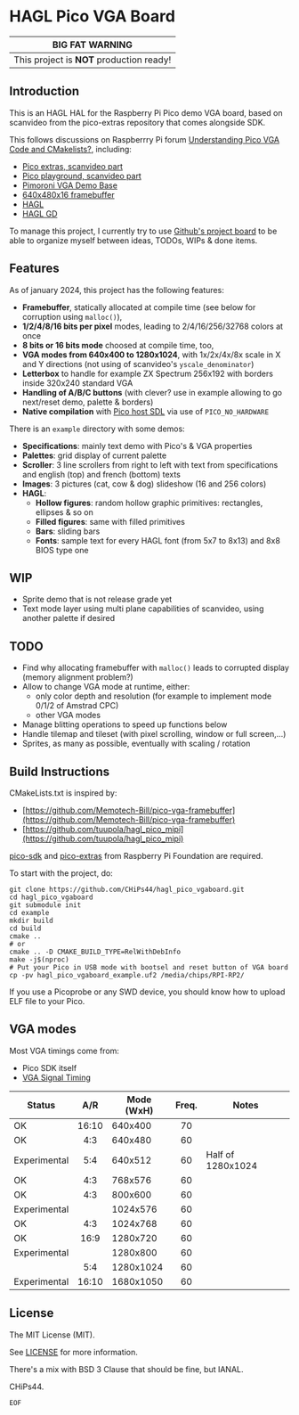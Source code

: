 # HAGL Pico VGA Board

|              BIG FAT WARNING              |
| :---------------------------------------: |
| This project is **NOT** production ready! |

## Introduction

This is an HAGL HAL for the Raspberry Pi Pico demo VGA board, based on scanvideo from the pico-extras repository that comes alongside SDK.

This follows discussions on Raspberrry Pi forum [Understanding Pico VGA Code and CMakelists?](https://www.raspberrypi.org/forums/viewtopic.php?f=145&t=305712), including:

- [Pico extras, scanvideo part](https://github.com/raspberrypi/pico-extras/tree/master/src/rp2_common/pico_scanvideo_dpi)
- [Pico playground, scanvideo part](https://github.com/raspberrypi/pico-playground/tree/master/scanvideo)
- [Pimoroni VGA Demo Base](https://shop.pimoroni.com/products/pimoroni-pico-vga-demo-base)
- [640x480x16 framebuffer](https://github.com/Memotech-Bill/pico-vga-framebuffer)
- [HAGL](https://github.com/tuupola/hagl)
- [HAGL GD](https://github.com/tuupola/hagl_gd)

To manage this project, I currently try to use [Github's project board](https://github.com/users/CHiPs44/projects/1/views/2) to be able to organize myself between ideas, TODOs, WIPs & done items.

## Features

As of january 2024, this project has the following features:

- **Framebuffer**, statically allocated at compile time (see below for corruption using `malloc()`),
- **1/2/4/8/16 bits per pixel** modes, leading to 2/4/16/256/32768 colors at once
- **8 bits or 16 bits mode** choosed at compile time, too,
- **VGA modes from 640x400 to 1280x1024**, with 1x/2x/4x/8x scale in X and Y directions (not using of scanvideo's `yscale_denominator`)
- **Letterbox** to handle for example ZX Spectrum 256x192 with borders inside 320x240 standard VGA
- **Handling of A/B/C buttons** (with clever? use in example allowing to go next/reset demo, palette & borders)
- **Native compilation** with [Pico host SDL](`https://github.com/raspberrypi/pico-host-sdl`) via use of `PICO_NO_HARDWARE`

There is an `example` directory with some demos:

- **Specifications**: mainly text demo with Pico's & VGA properties
- **Palettes**: grid display of current palette
- **Scroller**: 3 line scrollers from right to left with text from specifications and english (top) and french (bottom) texts
- **Images**: 3 pictures (cat, cow & dog) slideshow (16 and 256 colors)
- **HAGL**:
  - **Hollow figures**: random hollow graphic primitives: rectangles, ellipses & so on
  - **Filled figures**: same with filled primitives
  - **Bars**: sliding bars
  - **Fonts**: sample text for every HAGL font (from 5x7 to 8x13) and 8x8 BIOS type one

## WIP

- Sprite demo that is not release grade yet
- Text mode layer using multi plane capabilities of scanvideo, using another palette if desired

## TODO

- Find why allocating framebuffer with `malloc()` leads to corrupted display (memory alignment problem?)
- Allow to change VGA mode at runtime, either:
  - only color depth and resolution (for example to implement mode 0/1/2 of Amstrad CPC)
  - other VGA modes
- Manage blitting operations to speed up functions below
- Handle tilemap and tileset (with pixel scrolling, window or full screen,...)
- Sprites, as many as possible, eventually with scaling / rotation

## Build Instructions

CMakeLists.txt is inspired by:

- [https://github.com/Memotech-Bill/pico-vga-framebuffer](https://github.com/Memotech-Bill/pico-vga-framebuffer)
- [https://github.com/tuupola/hagl_pico_mipi](https://github.com/tuupola/hagl_pico_mipi)

[pico-sdk](https://github.com/raspberrypi/pico-sdk) and [pico-extras](https://github.com/raspberrypi/pico-extras) from Raspberry Pi Foundation are required.

To start with the project, do:

```shell
git clone https://github.com/CHiPs44/hagl_pico_vgaboard.git
cd hagl_pico_vgaboard
git submodule init
cd example
mkdir build
cd build
cmake ..
# or
cmake .. -D CMAKE_BUILD_TYPE=RelWithDebInfo
make -j$(nproc)
# Put your Pico in USB mode with bootsel and reset button of VGA board
cp -pv hagl_pico_vgaboard_example.uf2 /media/chips/RPI-RP2/
```

If you use a Picoprobe or any SWD device, you should know how to upload ELF file to your Pico.

## VGA modes

Most VGA timings come from:

- Pico SDK itself
- [VGA Signal Timing](http://tinyvga.com/vga-timing)

| Status       |  A/R  | Mode (WxH) | Freq. | Notes             |
| ------------ | :---: | ---------- | :---: | ----------------- |
| OK           | 16:10 | 640x400    |  70   |                   |
| OK           |  4:3  | 640x480    |  60   |                   |
| Experimental |  5:4  | 640x512    |  60   | Half of 1280x1024 |
| OK           |  4:3  | 768x576    |  60   |                   |
| OK           |  4:3  | 800x600    |  60   |                   |
| Experimental |       | 1024x576   |  60   |                   |
| OK           |  4:3  | 1024x768   |  60   |                   |
| OK           | 16:9  | 1280x720   |  60   |                   |
| Experimental |       | 1280x800   |  60   |                   |
|              |  5:4  | 1280x1024  |  60   |                   |
| Experimental | 16:10 | 1680x1050  |  60   |                   |

## License

The MIT License (MIT).

See [LICENSE](LICENSE) for more information.

There's a mix with BSD 3 Clause that should be fine, but IANAL.

CHiPs44.

`EOF`
